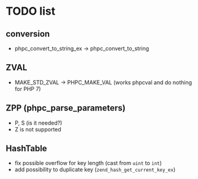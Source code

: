 # TODO list

## conversion
- phpc_convert_to_string_ex -> phpc_convert_to_string

## ZVAL 
- MAKE_STD_ZVAL -> PHPC_MAKE_VAL (works phpcval and do nothing for PHP 7)

## ZPP (phpc_parse_parameters)
- P, S (is it needed?)
- Z is not supported

## HashTable
- fix possible overflow for key length (cast from `uint` to `int`)
- add possibility to duplicate key (`zend_hash_get_current_key_ex`)
